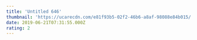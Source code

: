 ```yaml
---
title: 'Untitled 646'
thumbnail: 'https://ucarecdn.com/e81f93b5-02f2-46b6-a8af-98088e84b015/'
date: 2019-06-21T07:31:55.000Z
rating: 2
---
```

